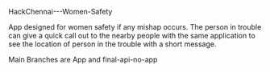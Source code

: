 HackChennai---Women-Safety



App designed for women safety if any mishap occurs. The person in trouble can give a quick call out to the nearby people with the same application to see the location of person in the trouble with a short message.

Main Branches are App and final-api-no-app
